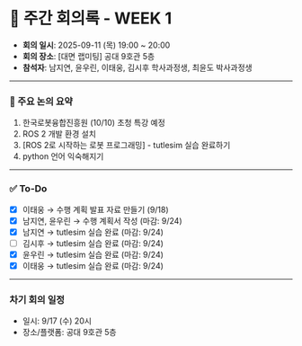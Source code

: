 # 📝 주간 회의록 - WEEK 1

- **회의 일시**: 2025-09-11 (목) 19:00 ~ 20:00
- **회의 장소**: [대면 랩미팅] 공대 9호관 5층
- **참석자**: 남지연, 윤우린, 이태웅, 김시후 학사과정생, 최윤도 박사과정생
  
---

### 📍 주요 논의 요약
1. 한국로봇융합진흥원 (10/10) 초청 특강 예정
2. ROS 2 개발 환경 설치
3. [ROS 2로 시작하는 로봇 프로그래밍] - tutlesim 실습 완료하기
4. python 언어 익숙해지기

---

### ✅ To-Do
- [x] 이태웅 → 수행 계획 발표 자료 만들기 (9/18)
- [x] 남지연, 윤우린 → 수행 계획서 작성 (마감: 9/24)
- [x] 남지연 → tutlesim 실습 완료 (마감: 9/24)
- [ ] 김시후 → tutlesim 실습 완료 (마감: 9/24)
- [x] 윤우린 → tutlesim 실습 완료 (마감: 9/24)
- [x] 이태웅 → tutlesim 실습 완료 (마감: 9/24)

---

### 차기 회의 일정
- 일시: 9/17 (수) 20시
- 장소/플랫폼: 공대 9호관 5층


